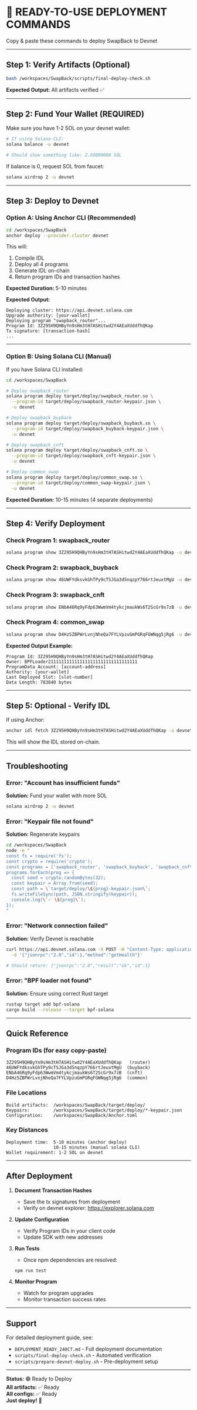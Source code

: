 # 🚀 READY-TO-USE DEPLOYMENT COMMANDS

Copy & paste these commands to deploy SwapBack to Devnet

---

## Step 1: Verify Artifacts (Optional)

```bash
bash /workspaces/SwapBack/scripts/final-deploy-check.sh
```

**Expected Output:** All artifacts verified ✅

---

## Step 2: Fund Your Wallet (REQUIRED)

Make sure you have 1-2 SOL on your devnet wallet:

```bash
# If using Solana CLI:
solana balance -u devnet

# Should show something like: 2.50000000 SOL
```

If balance is 0, request SOL from faucet:
```bash
solana airdrop 2 -u devnet
```

---

## Step 3: Deploy to Devnet

### Option A: Using Anchor CLI (Recommended)

```bash
cd /workspaces/SwapBack
anchor deploy --provider.cluster devnet
```

This will:
1. Compile IDL
2. Deploy all 4 programs
3. Generate IDL on-chain
4. Return program IDs and transaction hashes

**Expected Duration:** 5-10 minutes

**Expected Output:**
```
Deploying cluster: https://api.devnet.solana.com
Upgrade authority: [your-wallet]
Deploying program "swapback_router"...
Program Id: 3Z295H9QHByYn9sHm3tH7ASHitwd2Y4AEaXUddfhQKap
Tx signature: [transaction-hash]
...
```

---

### Option B: Using Solana CLI (Manual)

If you have Solana CLI installed:

```bash
cd /workspaces/SwapBack

# Deploy swapback_router
solana program deploy target/deploy/swapback_router.so \
  --program-id target/deploy/swapback_router-keypair.json \
  -u devnet

# Deploy swapback_buyback
solana program deploy target/deploy/swapback_buyback.so \
  --program-id target/deploy/swapback_buyback-keypair.json \
  -u devnet

# Deploy swapback_cnft
solana program deploy target/deploy/swapback_cnft.so \
  --program-id target/deploy/swapback_cnft-keypair.json \
  -u devnet

# Deploy common_swap
solana program deploy target/deploy/common_swap.so \
  --program-id target/deploy/common_swap-keypair.json \
  -u devnet
```

**Expected Duration:** 10-15 minutes (4 separate deployments)

---

## Step 4: Verify Deployment

### Check Program 1: swapback_router

```bash
solana program show 3Z295H9QHByYn9sHm3tH7ASHitwd2Y4AEaXUddfhQKap -u devnet
```

### Check Program 2: swapback_buyback

```bash
solana program show 46UWFYdksvkGhTPy9cTSJGa3d5nqzpY766rtJeuxtMgU -u devnet
```

### Check Program 3: swapback_cnft

```bash
solana program show ENbA46Rq9yFdp63WwmVm4tykcjmaukWs6T2ScGr9x7zB -u devnet
```

### Check Program 4: common_swap

```bash
solana program show D4Hz5ZBPWrLvnjNheQa7FYLVpzuGmPGRqFGWNqg5jRg6 -u devnet
```

**Expected Output Example:**
```
Program Id: 3Z295H9QHByYn9sHm3tH7ASHitwd2Y4AEaXUddfhQKap
Owner: BPFLoader2111111111111111111111111111111111
ProgramData Account: [account-address]
Authority: [your-wallet]
Last Deployed Slot: [slot-number]
Data Length: 783840 bytes
```

---

## Step 5: Optional - Verify IDL

If using Anchor:

```bash
anchor idl fetch 3Z295H9QHByYn9sHm3tH7ASHitwd2Y4AEaXUddfhQKap -u devnet
```

This will show the IDL stored on-chain.

---

## Troubleshooting

### Error: "Account has insufficient funds"

**Solution:** Fund your wallet with more SOL

```bash
solana airdrop 2 -u devnet
```

### Error: "Keypair file not found"

**Solution:** Regenerate keypairs

```bash
cd /workspaces/SwapBack
node -e "
const fs = require('fs');
const crypto = require('crypto');
const programs = ['swapback_router', 'swapback_buyback', 'swapback_cnft', 'common_swap'];
programs.forEach(prog => {
  const seed = crypto.randomBytes(32);
  const keypair = Array.from(seed);
  const path = \`target/deploy/\${prog}-keypair.json\`;
  fs.writeFileSync(path, JSON.stringify(keypair));
  console.log(\`✅ \${prog}\`);
});
"
```

### Error: "Network connection failed"

**Solution:** Verify Devnet is reachable

```bash
curl https://api.devnet.solana.com -X POST -H "Content-Type: application/json" \
  -d '{"jsonrpc":"2.0","id":1,"method":"getHealth"}'

# Should return: {"jsonrpc":"2.0","result":"ok","id":1}
```

### Error: "BPF loader not found"

**Solution:** Ensure using correct Rust target

```bash
rustup target add bpf-solana
cargo build --release --target bpf-solana
```

---

## Quick Reference

### Program IDs (for easy copy-paste)
```
3Z295H9QHByYn9sHm3tH7ASHitwd2Y4AEaXUddfhQKap   (router)
46UWFYdksvkGhTPy9cTSJGa3d5nqzpY766rtJeuxtMgU  (buyback)
ENbA46Rq9yFdp63WwmVm4tykcjmaukWs6T2ScGr9x7zB  (cnft)
D4Hz5ZBPWrLvnjNheQa7FYLVpzuGmPGRqFGWNqg5jRg6  (common)
```

### File Locations
```
Build artifacts:  /workspaces/SwapBack/target/deploy/
Keypairs:         /workspaces/SwapBack/target/deploy/*-keypair.json
Configuration:    /workspaces/SwapBack/Anchor.toml
```

### Key Distances
```
Deployment time:  5-10 minutes (anchor deploy)
                  10-15 minutes (manual solana CLI)
Wallet requirement: 1-2 SOL on devnet
```

---

## After Deployment

1. **Document Transaction Hashes**
   - Save the tx signatures from deployment
   - Verify on devnet explorer: https://explorer.solana.com

2. **Update Configuration**
   - Verify Program IDs in your client code
   - Update SDK with new addresses

3. **Run Tests**
   - Once npm dependencies are resolved:
   ```bash
   npm run test
   ```

4. **Monitor Program**
   - Watch for program upgrades
   - Monitor transaction success rates

---

## Support

For detailed deployment guide, see:
- `DEPLOYMENT_READY_24OCT.md` - Full deployment documentation
- `scripts/final-deploy-check.sh` - Automated verification
- `scripts/prepare-devnet-deploy.sh` - Pre-deployment setup

---

**Status:** 🟢 Ready to Deploy  
**All artifacts:** ✅ Ready  
**All configs:** ✅ Ready  
**Just deploy!** 🚀
